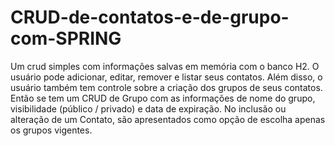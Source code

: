 # CRUD-de-contatos-e-de-grupo-com-SPRING
Um crud simples com informações salvas em memória com o banco H2. O usuário pode adicionar, editar, remover e listar seus contatos. Além disso, o usuário também tem controle sobre a criação dos grupos de seus contatos. Então se tem um CRUD de Grupo com as informações de nome do grupo, visibilidade (público / privado) e data de expiração. No inclusão ou alteração de um Contato, são apresentados como opção de escolha apenas os grupos vigentes. 
